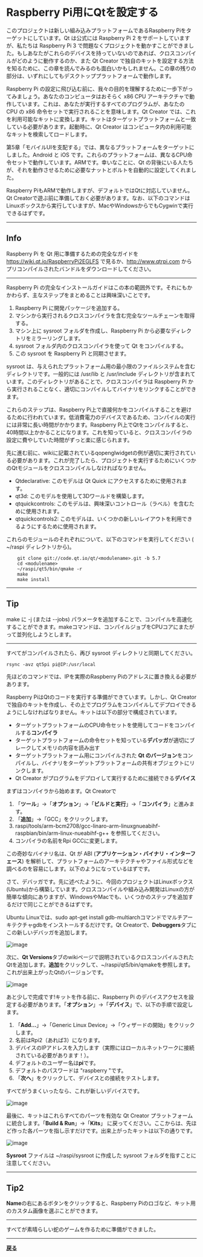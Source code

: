# Raspberry Pi用にQtを設定する

このプロジェクトは新しい組み込みプラットフォームであるRaspberry Piをターゲットにしています。Qt は公式には Raspberry Pi 2 をサポートしていますが、私たちは Raspberry Pi 3 で問題なくプロジェクトを動かすことができました。もしあなたがこれらのデバイスを持っていないのであれば、クロスコンパイルがどのように動作するのか、また Qt Creator で独自のキットを設定する方法を知るために、この章を読んでみるのも面白いかもしれません。この章の残りの部分は、いずれにしてもデスクトッププラットフォームで動作します。

Raspberry Pi の設定に飛び込む前に、我々の目的を理解するために一歩下がってみましょう。あなたのコンピュータはおそらく x86 CPU アーキテクチャで動作しています。これは、あなたが実行するすべてのプログラムが、あなたの CPU の x86 命令セットで実行されることを意味します。Qt Creator では、これを利用可能なキットに変換します。キットはターゲットプラットフォームと一致している必要があります。起動時に、Qt Creator はコンピュータ内の利用可能なキットを検索してロードします。

第5章「モバイルUIを支配する」では、異なるプラットフォームをターゲットにしました。Android と iOS です。これらのプラットフォームは、異なるCPU命令セットで動作しています。ARMです。幸いなことに、Qt の背後にいる人たちが、それを動作させるために必要なナットとボルトを自動的に設定してくれました。

Raspberry PiもARMで動作しますが、デフォルトではQtに対応していません。Qt Creatorで遊ぶ前に準備しておく必要があります。なお、以下のコマンドはLinuxボックスから実行していますが、MacやWindowsからでもCygwinで実行できるはずです。

***

## Info

Raspberry Pi を Qt 用に準備するための完全なガイドを <https://wiki.qt.io/RaspberryPi2EGLFS> で見るか、<http://www.qtrpi.com> からプリコンパイルされたバンドルをダウンロードしてください。

***

Raspberry Pi の完全なインストールガイドはこの本の範囲外です。それにもかかわらず、主なステップをまとめることは興味深いことです。

1. Raspberry Pi に開発パッケージを追加する。
2. マシンから実行されるクロスコンパイラを含む完全なツールチェーンを取得する。
3. マシン上に sysroot フォルダを作成し、Raspberry Pi から必要なディレクトリをミラーリングします。
4. sysroot フォルダ内のクロスコンパイラを使って Qt をコンパイルする。
5. この sysroot を Raspberry Pi と同期させます。

sysroot は、与えられたプラットフォーム用の最小限のファイルシステムを含むディレクトリです。一般的には /usr/lib と /usr/include ディレクトリが含まれています。このディレクトリがあることで、クロスコンパイラは Raspberry Pi から実行されることなく、適切にコンパイルしてバイナリをリンクすることができます。

これらのステップは、Raspberry Pi上で直接何かをコンパイルすることを避けるために行われています。低消費電力のデバイスであるため、コンパイルの実行には非常に長い時間がかかります。Raspberry Pi上でQtをコンパイルすると、40時間以上かかることになります。これを知っていると、クロスコンパイラの設定に費やしていた時間がずっと楽に感じられます。

先に進む前に、wikiに記載されているqopenglwidgetの例が適切に実行されている必要があります。これが完了したら、プロジェクトを実行するためにいくつかのQtモジュールをクロスコンパイルしなければなりません。

* Qtdeclarative: このモデルは Qt Quick にアクセスするために使用されます。
* qt3d: このモデルを使用して3Dワールドを構築します。
* qtquickcontrols: このモデルは、興味深いコントロール（ラベル）を含むために使用されます。
* qtquickcontrols2: このモデルは、いくつかの新しいレイアウトを利用できるようにするために使用されます。

これらのモジュールのそれぞれについて、以下のコマンドを実行してください ( ~/raspi ディレクトリから)。

```shell
    git clone git://code.qt.io/qt/<modulename>.git -b 5.7
    cd <modulename>
    ~/raspi/qt5/bin/qmake -r
    make
    make install
```

***

## Tip

make に -j (または --jobs) パラメータを追加することで、コンパイルを高速化することができます。makeコマンドは、コンパイルジョブをCPUコアにまたがって並列化しようとします。

***

すべてがコンパイルされたら、再び sysroot ディレクトリと同期してください。

```shell
rsync -avz qt5pi pi@IP:/usr/local
```

先ほどのコマンドでは、IPを実際のRaspberry Piのアドレスに置き換える必要があります。

Raspberry PiはQtのコードを実行する準備ができています。しかし、Qt Creatorで独自のキットを作成し、その上でプログラムをコンパイルしてデプロイできるようにしなければなりません。キットは以下の部分で構成されています。

* ターゲットプラットフォームのCPU命令セットを使用してコードをコンパイルする**コンパイラ**
* ターゲットプラットフォームの命令セットを知っている**デバッガ**が適切にブレークしてメモリの内容を読み出す
* ターゲットプラットフォーム用にコンパイルされた **Qt のバージョン**をコンパイルし、バイナリをターゲットプラットフォームの共有オブジェクトにリンクします。
* Qt Creator がプログラムをデプロイして実行するために接続できる**デバイス**

まずはコンパイラから始めます。Qt Creatorで

1. 「**ツール**」→「**オプション**」→「**ビルドと実行**」→「**コンパイラ**」と進みます。
2. 「**追加**」→「GCC」をクリックします。
3. raspi/tools/arm-bcm2708/gcc-linaro-arm-linuxgnueabihf-raspbian/bin/arm-linux-nueabihf-g++ を参照してください。
4. コンパイラの名前をRpi GCCに変更します。

この奇妙なバイナリ名は、Qt が ABI (**アプリケーション・バイナリ・インターフェース**) を解析して、プラットフォームのアーキテクチャやファイル形式などを調べるのを容易にします。以下のようになっているはずです。

さて、デバッガです。先に述べたように、今回のプロジェクトはLinuxボックス(Ubuntu)から構築しています。クロスコンパイルや組み込み開発はLinuxの方が簡単な傾向にありますが、WindowsやMacでも、いくつかのステップを追加するだけで同じことができるはずです。

Ubuntu Linuxでは、sudo apt-get install gdb-multiarchコマンドでマルチアーキテクチャgdbをインストールするだけです。Qt Creatorで、**Debuggers**タブにこの新しいデバッガを追加します。

![image](img/4.png)

次に、**Qt Versions**タブのwikiページで説明されているクロスコンパイルされたQtを追加します。**追加**をクリックして、~/raspi/qt5/bin/qmakeを参照します。これが出来上がったQtのバージョンです。

![image](img/5.png)

あと少しで完成です!キットを作る前に、Raspberry Pi のデバイスアクセスを設定する必要があります。「**オプション**」→「**デバイス**」で、以下の手順で設定します。

1. 「**Add...**」→「Generic Linux Device」→「ウィザードの開始」をクリックします。
2. 名前はRpi2（あれば3）になります。
3. デバイスのIPアドレスを入力します（実際にはローカルネットワークに接続されている必要があります！）。 
4. デフォルトのユーザー名は**pi**です。
5. デフォルトのパスワードは "raspberry "です。
6. 「**次へ**」をクリックして、デバイスとの接続をテストします。

すべてがうまくいったなら、これが新しいデバイスです。

![image](img/6.png)

最後に、キットはこれらすべてのパーツを有効な Qt Creator プラットフォームに統合します。「**Build & Run**」→「**Kits**」 に戻ってください。ここからは、先ほど作った各パーツを指し示すだけです。出来上がったキットは以下の通りです。

![image](img/7.png)

**Sysroot** ファイルは ~/raspi/sysroot に作成した sysroot フォルダを指すことに注意してください。

***

## Tip2

**Name**の右にあるボタンをクリックすると、Raspberry Piのロゴなど、キット用のカスタム画像を選ぶことができます。

***

すべてが素晴らしい蛇のゲームを作るために準備ができました。

***

**[戻る](../index.html)**
